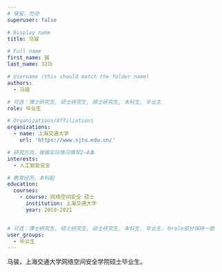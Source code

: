 ```yaml
---
# 保留，勿动
superuser: false

# Display name
title: 马骏

# Full name
first_name: 骏
last_name: 32马

# Username (this should match the folder name)
authors:
  - 马骏

# 可选：博士研究生, 硕士研究生, 硕士研究生, 本科生, 毕业生
role: 毕业生

# Organizations/Affiliations
organizations:
  - name: 上海交通大学
    url: 'https://www.sjtu.edu.cn/'

# 研究方向，根据实际情况填写2-4条
interests:
  - 人工智能安全

# 教育经历，本科起
education:
  courses:
    - course: 网络空间安全 硕士
      institution: 上海交通大学
      year: 2018-2021


# 可选：博士研究生, 硕士研究生, 硕士研究生, 本科生, 毕业生，与role部分保持一致
user_groups:
  - 毕业生
---
```


马骏，上海交通大学网络空间安全学院硕士毕业生。
